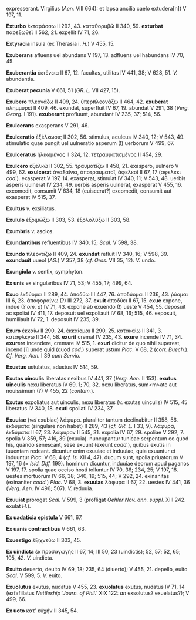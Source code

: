 expresserant. Virgilius (*Aen.* VIII 664): et lapsa ancilia caelo
extudera[n]t V 197, 11.

**Exturbo** ἐκταράσσω II 292, 43. καταθορυβῶ II 340, 59. **exturbat**
παρεξωθεῖ II 562, 21. expellit IV 71, 26.

**Extyracia** insula (ex Therasia i. *H.*) V 455, 15.

**Exuberans** afluens uel abundans V 197, 13. adfluens uel habundans IV
70, 45.

**Exuberantia** ἐκτένεια II 67, 12. facultas, utilitas IV 441, 38; V
628, 51. *V.* abundantia.

**Exuberat pecunia** V 661, 51 (*GR. L.* VII 427, 15).

**Exubero** πλεονάζω II 409, 24. ὑπερπλεονάζω II 464, 42. **exuberat**
πλημμυρεῖ II 409, 46. exundat, superfluit IV 67, 19. abundat V 291, 38
(*Verg. Georg.* I 191). **exuberant** profluunt, abundant IV 235, 37;
514, 56.

**Exulcerans** exasperans V 291, 46.

**Exulceratio** ἐξέλκωσις II 302, 56. stimulus, aculeus IV 340, 12; V
543, 49. stimulatio quae pungit uel uulneratio asperum (!) uerborum V
499, 67.

**Exulceratus** ἡλκωμένος II 324, 12. τετραυματισμένος II 454, 29.

**Exulcero** ἐξελκῶ II 302, 55. τραυματίζω II 458, 21. exaspero, uulnero
V 499, 62. **exulcerat** ἀναξαίνει, ἀποτραυματοῖ, ἀφελκοῖ II 67, 17
(αφελκει *cod.*). exasperat V 197, 14. exasperat, stimulat IV 340, 11;
V 543, 48. uerbis asperis uulnerat IV 234, 49. uerbis asperis uulnerat,
exasperat V 455, 16. excomedit, consumit V 634, 18 (euiscerat?)
excomedit, consumit aut exasperat IV 515, 37.

**Exultus** *v.* exsiliatus.

**Exululo** ἐξοιμώζω II 303, 53. ἐξολολύζω II 303, 58.

**Exumbris** *v.* ascios.

**Exundantibus** refluentibus IV 340, 15; *Scal.* V 598, 38.

**Exundo** πλεονάζω II 409, 24. **exundat** refluit IV 340, 16; V 598,
39. **exundauit** uueol (*AS.*) V 357, 38 (*cf. Oros.* VII 35, 12). *V.*
undo.

**Exungiola** *v.* sentix, symphyton.

**Ex unis** ex singularibus IV 71, 53; V 455, 17; 499, 64.

**Exuo** ἐκδύομαι II 289, 44. ἀποδύω III 447, 76. ἀποδύομαι II 236, 43.
ῥύομαι III 6, 23. ἀποφοραίνω (?) III 272, 37. **exuit** ἀποδύει II 67,
15. **exue** expone, indue (? *om. a*) IV 71, 43. expone ab exuendo
(!) ueste V 454, 55. deposuit ac spoliat IV 411, 17. deposuit uel
expoliauit IV 68, 16; 515, 46. exposuit, humiliauit IV 72, 1. deposuit IV
235, 39.

**Exuro** ἐκκαίω II 290, 24. ἐκκαίομαι II 290, 25. κατακαίω II 341, 3.
καταφλέγω II 344, 58. **exurit** cremat IV 235, 43. **exure** incende IV
71, 34. **exurere** incendere, cremare IV 515, 1. **exuri** dicitur de
quo nihil superest, incendi[i] unde quid (quod *cod.*) superat ustum
*Plac.* V 68, 2 (*corr. Buech.*). *Cf. Verg. Aen.* I 39 *cum Servio.*

**Exustus** ustulatus, adustus IV 514, 59.

**Exutas uinculis** liberatas nexibus IV 441, 37 (*Verg. Aen.* II
153). **exutus uinculis** nexu liberatus IV 69, 1; 70, 32. nexu
liberatus, sum\<m\>ate aut nouissimum (?) V 455, 22 (*contam.*).

**Exutus** expoliatus aut uinculis, nexu liberatus (*v.* exutas
uinculis) IV 515, 45 liberatus IV 340, 18. **exuti** spoliati IV 234,
37.

**Exuuiae** (*vel* exubiae) λάφυρα. pluraliter tantum declinabitur II
358, 56. ἐκδύματα (singulare non habet) II 289, 43 (*cf. GR. L.* I 33,
9). λάφυρα, ἐκδύματα II 67, 23. λάφυρον II 545, 31. expolia IV 67, 29.
spoliae V 292, 7. spolia V 359, 57; 416, 39 (exuuia). nuncupantur
tunicae serpentum eo quod his, quando senescant, sese exuunt (exeunt
*codd.*), quibus exutis in iuuentam redeant. dicuntur enim exuuiae et
induuiae, quia exuuntur et induuntur *Plac.* V 68, 4 (*cf. Is.* XII 4,
47). ducum sunt, spolia priuatorum V 197, 16 (= *Isid. Diff.* 199).
hominum dicuntur, induuiae deorum apud paganos V 197, 17. spolia quae
occiso hosti tolluntur IV 70, 36; 234, 25; V 197, 18. uestes mortuorum
IV 66, 38; 340, 19; 515, 44; V 292, 24. exinanitas (exinaniter *codd.*)
*Plac.* V 68, 3. **exuuias** λάφυρα II 67, 22. uestes IV 441, 36
(*Verg. Aen.* IV 496; 507). *V.* reduuia.

**Exuuiat** prorogat *Scal.* V 599, 3 (profligat *Oehler Nov. ann.
suppl.* XIII 242. exulat *H.*).

**Ex uadaticia epistula** V 661, 67.

**Ex uanis contractibus** V 661, 63.

**Exuestigo** ἐξιχνεύω II 303, 45.

**Ex uindicta** ἐκ προσαγωγῆς II 67, 14; III 50, 23 (uindictis); 52, 57;
52, 65; 105, 42. *V.* uindicta.

**Exuito** deuerto, deuito IV 69, 18; 235, 64 (diuerto); V 455, 21.
depello, euito *Scal.* V 599, 5. *V.* euito.

**Exuolutus** exutus, nudatus V 455, 23. **exuolatus** exutus, nudatus
IV 71, 14 (exfafillatus *Nettleship 'Journ. of Phil.'* XIX 122: *an*
exsolutus? exuelatus?); V 499, 66.

**Ex uoto** κατ' εὐχήν II 345, 54.
